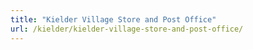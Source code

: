 ```yaml
---
title: "Kielder Village Store and Post Office"
url: /kielder/kielder-village-store-and-post-office/
---
```

